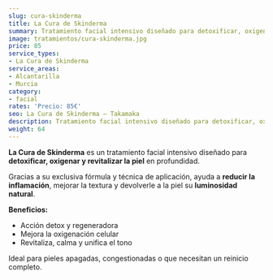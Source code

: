 ```yaml
---
slug: cura-skinderma
title: La Cura de Skinderma
summary: Tratamiento facial intensivo diseñado para detoxificar, oxigenar y revitalizar la piel en profundidad.
image: tratamientos/cura-skinderma.jpg
price: 85
service_types:
- La Cura de Skinderma
service_areas:
- Alcantarilla
- Murcia
category:
- facial
rates: 'Precio: 85€'
seo: La Cura de Skinderma – Takamaka
description: Tratamiento facial intensivo diseñado para detoxificar, oxigenar y revitalizar la piel en profundidad.
weight: 64
---
```


**La Cura de Skinderma** es un tratamiento facial intensivo diseñado para **detoxificar, oxigenar y revitalizar la piel** en profundidad.

Gracias a su exclusiva fórmula y técnica de aplicación, ayuda a **reducir la inflamación**, mejorar la textura y devolverle a la piel su **luminosidad natural**.

**Beneficios:**

- Acción detox y regeneradora
- Mejora la oxigenación celular
- Revitaliza, calma y unifica el tono

Ideal para pieles apagadas, congestionadas o que necesitan un reinicio completo.

